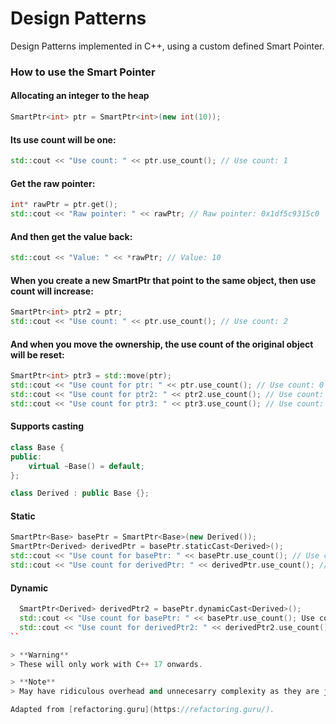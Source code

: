 # Design Patterns

Design Patterns implemented in C++, using a custom defined Smart Pointer.

### How to use the Smart Pointer

#### Allocating an integer to the heap

```cpp
SmartPtr<int> ptr = SmartPtr<int>(new int(10));
```

#### Its use count will be one:

```cpp
std::cout << "Use count: " << ptr.use_count(); // Use count: 1
```

#### Get the raw pointer:

```cpp
int* rawPtr = ptr.get();
std::cout << "Raw pointer: " << rawPtr; // Raw pointer: 0x1df5c9315c0
```

#### And then get the value back:

```cpp
std::cout << "Value: " << *rawPtr; // Value: 10
```

#### When you create a new SmartPtr that point to the same object, then use count will increase:

```cpp
SmartPtr<int> ptr2 = ptr;
std::cout << "Use count: " << ptr.use_count(); // Use count: 2
```

#### And when you move the ownership, the use count of the original object will be reset:

```cpp
SmartPtr<int> ptr3 = std::move(ptr);
std::cout << "Use count for ptr: " << ptr.use_count(); // Use count: 0
std::cout << "Use count for ptr2: " << ptr2.use_count(); // Use count: 2
std::cout << "Use count for ptr3: " << ptr3.use_count(); // Use count: 2
```

#### Supports casting

```cpp
class Base {
public:
    virtual ~Base() = default;
};

class Derived : public Base {};
```

#### Static

```cpp
SmartPtr<Base> basePtr = SmartPtr<Base>(new Derived());
SmartPtr<Derived> derivedPtr = basePtr.staticCast<Derived>();
std::cout << "Use count for basePtr: " << basePtr.use_count(); // Use count for basePtr: 1
std::cout << "Use count for derivedPtr: " << derivedPtr.use_count(); // Use count for derivedPtr: 1
```

#### Dynamic 

```cpp
  SmartPtr<Derived> derivedPtr2 = basePtr.dynamicCast<Derived>();
  std::cout << "Use count for basePtr: " << basePtr.use_count(); Use count for basePtr: 1
  std::cout << "Use count for derivedPtr2: " << derivedPtr2.use_count(); Use count for derivedPtr2: 1
``

> **Warning**
> These will only work with C++ 17 onwards.

> **Note**
> May have ridiculous overhead and unnecesarry complexity as they are just for experimentation.

Adapted from [refactoring.guru](https://refactoring.guru/).

